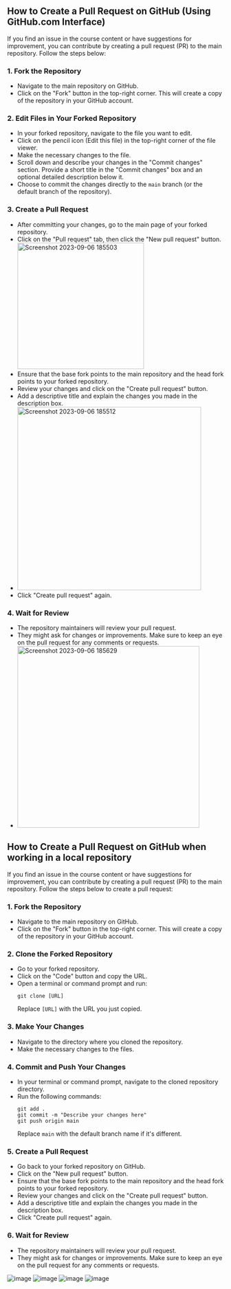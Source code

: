
## How to Create a Pull Request on GitHub (Using GitHub.com Interface)

If you find an issue in the course content or have suggestions for improvement, you can contribute by creating a pull request (PR) to the main repository. Follow the steps below:

### 1. **Fork the Repository**
- Navigate to the main repository on GitHub.
- Click on the "Fork" button in the top-right corner. This will create a copy of the repository in your GitHub account.

### 2. **Edit Files in Your Forked Repository**
- In your forked repository, navigate to the file you want to edit.
- Click on the pencil icon (Edit this file) in the top-right corner of the file viewer.
- Make the necessary changes to the file.
- Scroll down and describe your changes in the "Commit changes" section. Provide a short title in the "Commit changes" box and an optional detailed description below it.
- Choose to commit the changes directly to the `main` branch (or the default branch of the repository).

### 3. **Create a Pull Request**
- After committing your changes, go to the main page of your forked repository.
- Click on the "Pull request" tab, then click the "New pull request" button.
    <img width="294" alt="Screenshot 2023-09-06 185503" src="https://github.com/FAR-Lab/Interactive-Lab-Hub/assets/90477986/af7d7b6d-9474-4c54-932f-51a23484648f">
- Ensure that the base fork points to the main repository and the head fork points to your forked repository.
- Review your changes and click on the "Create pull request" button.
- Add a descriptive title and explain the changes you made in the description box.
- <img width="427" alt="Screenshot 2023-09-06 185512" src="https://github.com/FAR-Lab/Interactive-Lab-Hub/assets/90477986/ba2f40f5-55c5-4072-9016-ed0ce9eb906d">
- Click "Create pull request" again.

### 4. **Wait for Review**
- The repository maintainers will review your pull request.
- They might ask for changes or improvements. Make sure to keep an eye on the pull request for any comments or requests.
- <img width="423" alt="Screenshot 2023-09-06 185629" src="https://github.com/FAR-Lab/Interactive-Lab-Hub/assets/90477986/c33b726c-a756-4a88-8dc8-670112c82439">


## How to Create a Pull Request on GitHub when working in a local repository

If you find an issue in the course content or have suggestions for improvement, you can contribute by creating a pull request (PR) to the main repository. Follow the steps below to create a pull request:

### 1. **Fork the Repository**
- Navigate to the main repository on GitHub.
- Click on the "Fork" button in the top-right corner. This will create a copy of the repository in your GitHub account.

### 2. **Clone the Forked Repository**
- Go to your forked repository.
- Click on the "Code" button and copy the URL.
- Open a terminal or command prompt and run: 
  ```
  git clone [URL]
  ```
  Replace `[URL]` with the URL you just copied.

### 3. **Make Your Changes**
- Navigate to the directory where you cloned the repository.
- Make the necessary changes to the files.

### 4. **Commit and Push Your Changes**
- In your terminal or command prompt, navigate to the cloned repository directory.
- Run the following commands:
  ```
  git add .
  git commit -m "Describe your changes here"
  git push origin main
  ```
  Replace `main` with the default branch name if it's different.

### 5. **Create a Pull Request**
- Go back to your forked repository on GitHub.
- Click on the "New pull request" button.
- Ensure that the base fork points to the main repository and the head fork points to your forked repository.
- Review your changes and click on the "Create pull request" button.
- Add a descriptive title and explain the changes you made in the description box.
- Click "Create pull request" again.

### 6. **Wait for Review**
- The repository maintainers will review your pull request.
- They might ask for changes or improvements. Make sure to keep an eye on the pull request for any comments or requests.


![image](https://github.com/FAR-Lab/Interactive-Lab-Hub/assets/90477986/24c616e2-09cd-4513-a029-b5da242ffe9e)
![image](https://github.com/FAR-Lab/Interactive-Lab-Hub/assets/90477986/8ac58b2d-d173-49eb-a112-5914aee42840)
![image](https://github.com/FAR-Lab/Interactive-Lab-Hub/assets/90477986/f908a384-0f4a-4456-88cf-57d3500cfe48)
![image](https://github.com/FAR-Lab/Interactive-Lab-Hub/assets/90477986/6d5ad1b7-02bb-48e6-8d8e-7c7fca90e8a4)
